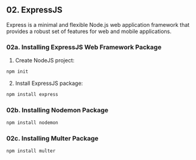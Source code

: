 ## 02. ExpressJS

Express is a minimal and flexible Node.js web application framework that provides a robust set of features for web and mobile applications.

### 02a. Installing ExpressJS Web Framework Package

1. Create NodeJS project:

```sh
npm init
```

2. Install ExpressJS package:

```sh
npm install express
```

### 02b. Installing Nodemon Package

```sh
npm install nodemon
```

### 02c. Installing Multer Package

```sh
npm install multer
```
